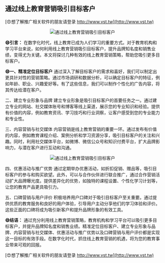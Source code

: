 ## **通过线上教育营销吸引目标客户**

[😍想了解推广相关软件的朋友请登录 http://www.vst.tw](http://www.vst.tw)

 <center><img src="https://vst.tw/MP4/tuiguang/png/7.png" alt="通过线上教育营销吸引目标客户"></center>

**😄引言：**
在数字化时代，线上教育已成为人们学习的重要方式。对于教育机构和学习平台来说，如何利用线上教育营销吸引目标客户，提升品牌知名度和销售业绩，变得尤为关键。本文将探讨几种有效的线上教育营销策略，帮助您吸引更多目标客户。

**😄一、精准定位目标客户**
通过深入了解目标客户的需求和喜好，我们可以制定出更具针对性的营销策略。通过市场调研和数据分析，可以确定目标客户的特征，例如年龄、职业、兴趣爱好等。有了这些信息，我们可以制作个性化的广告内容，将其传达给潜在客户。

二、建立专业形象与品牌
建立专业形象是吸引目标客户的首要任务之一。通过建立专业的网站、社交媒体账号和博客等线上渠道，展示您的专业知识和经验。提供有价值的内容，例如教育资讯、学习技巧和行业洞察，让客户感受到您的专业能力和专业性。

三、内容营销与社交媒体
内容营销是线上教育营销的重要一环。通过发布有价值的内容，例如教育课程介绍、案例分析和学习资源分享，吸引目标客户的关注和兴趣。同时，利用社交媒体平台，如微博、微信公众号和知识付费平台，扩大品牌影响力，与潜在客户进行互动和沟通。

 <center><img src="https://vst.tw/MP4/tuiguang/png/3.png" alt="通过线上教育营销吸引目标客户"></center>

四、优惠活动与推广优势
通过定期举办优惠活动，如折扣促销、赠品等，吸引目标客户的参与和购买欲望。此外，可以与合作伙伴进行联合推广，通过合作营销活动扩大品牌曝光度。提供差异化的优势，如独特的课程设置、个性化学习计划等，让您的教育产品更具吸引力。

五、口碑营销与用户评价
积极培养用户口碑对于吸引目标客户至关重要。通过提供优质的教育服务和良好的用户体验，引导用户主动分享他们的学习体验和评价。这些正面的口碑将成为吸引新客户和提升品牌形象的有效工具。

**😄结语：**
通过充分利用线上教育营销策略，教育机构和学习平台可以吸引更多目标客户，并提升品牌知名度和销售业绩。精准定位目标客户、建立专业形象与品牌、内容营销与社交媒体、优惠活动与推广优势以及口碑营销与用户评价都是实现这一目标的有效手段。在数字化时代，抓住线上教育营销的机遇，将为您的教育事业带来可观的回报。

[😍想了解推广相关软件的朋友请登录 http://www.vst.tw](http://www.vst.tw)



